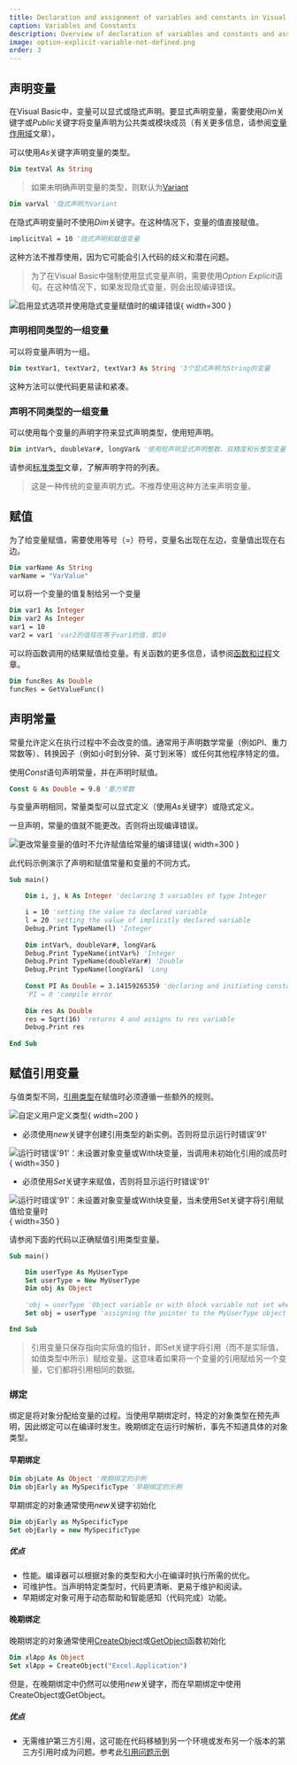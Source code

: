 ```yaml
---
title: Declaration and assignment of variables and constants in Visual Basic
caption: Variables and Constants
description: Overview of declaration of variables and constants and assignment of values in Visual Basic
image: option-explicit-variable-not-defined.png
order: 3
---
```

## 声明变量

在Visual Basic中，变量可以显式或隐式声明。要显式声明变量，需要使用*Dim*关键字或*Public*关键字将变量声明为公共类或模块成员（有关更多信息，请参阅[变量作用域](/visual-basic/variables/scope)文章）。

可以使用*As*关键字声明变量的类型。

~~~ vb
Dim textVal As String
~~~

> 如果未明确声明变量的类型，则默认为[Variant](/visual-basic/variables/standard-types#variant)

~~~ vb
Dim varVal '隐式声明为Variant
~~~

在隐式声明变量时不使用*Dim*关键字。在这种情况下，变量的值直接赋值。

~~~ vb
implicitVal = 10 '隐式声明和赋值变量
~~~

这种方法不推荐使用，因为它可能会引入代码的歧义和潜在问题。

> 为了在Visual Basic中强制使用显式变量声明，需要使用*Option Explicit*语句。在这种情况下，如果发现隐式变量，则会出现编译错误。

![启用显式选项并使用隐式变量赋值时的编译错误](option-explicit-variable-not-defined.png){ width=300 }

### 声明相同类型的一组变量

可以将变量声明为一组。

~~~ vb
Dim textVar1, textVar2, textVar3 As String '3个显式声明为String的变量
~~~

这种方法可以使代码更易读和紧凑。

### 声明不同类型的一组变量

可以使用每个变量的声明字符来显式声明类型，使用短声明。

~~~ vb
Dim intVar%, doubleVar#, longVar& '使用短声明显式声明整数、双精度和长整型变量
~~~

请参阅[标准类型](/visual-basic/variables/standard-types)文章，了解声明字符的列表。

> 这是一种传统的变量声明方式。不推荐使用这种方法来声明变量。

## 赋值

为了给变量赋值，需要使用等号（=）符号，变量名出现在左边，变量值出现在右边。

~~~ vb
Dim varName As String
varName = "VarValue"
~~~

可以将一个变量的值复制给另一个变量

~~~ vb
Dim var1 As Integer
Dim var2 As Integer
var1 = 10
var2 = var1 'var2的值现在等于var1的值，即10
~~~

可以将函数调用的结果赋值给变量。有关函数的更多信息，请参阅[函数和过程](/visual-basic/functions)文章。

~~~ vb
Dim funcRes As Double
funcRes = GetValueFunc()
~~~

## 声明常量

常量允许定义在执行过程中不会改变的值。通常用于声明数学常量（例如PI、重力常数等）、转换因子（例如小时到分钟、英寸到米等）或任何其他程序特定的值。

使用*Const*语句声明常量，并在声明时赋值。

~~~ vb
Const G As Double = 9.8 '重力常数
~~~

与变量声明相同，常量类型可以显式定义（使用*As*关键字）或隐式定义。

一旦声明，常量的值就不能更改。否则将出现编译错误。

![更改常量变量的值时不允许赋值给常量的编译错误](error-changing-constant.png){ width=300 }

此代码示例演示了声明和赋值常量和变量的不同方式。

~~~ vb
Sub main()

    Dim i, j, k As Integer 'declaring 3 variables of type Integer

    i = 10 'setting the value to declared variable
    l = 20 'setting the value of implicitly declared variable
    Debug.Print TypeName(l) 'Integer
    
    Dim intVar%, doubleVar#, longVar&
    Debug.Print TypeName(intVar%) 'Integer
    Debug.Print TypeName(doubleVar#) 'Double
    Debug.Print TypeName(longVar&) 'Long
    
    Const PI As Double = 3.14159265359 'declaring and initiating constant
    'PI = 0 'compile error
    
    Dim res As Double
    res = Sqrt(16) 'returns 4 and assigns to res variable
    Debug.Print res
    
End Sub
~~~



## 赋值引用变量

与值类型不同，[引用类型](/visual-basic/variables/user-defined-types#class)在赋值时必须遵循一些额外的规则。

![自定义用户定义类型](user-type-declaration.png){ width=200 }

* 必须使用*new*关键字创建引用类型的新实例。否则将显示运行时错误'91'

![运行时错误'91'：未设置对象变量或With块变量，当调用未初始化引用的成员时](error-91-when-calling-member-non-initialized-class.png){ width=350 }

* 必须使用*Set*关键字来赋值，否则将显示运行时错误'91'

![运行时错误'91'：未设置对象变量或With块变量，当未使用Set关键字将引用赋值给变量时](error-when-not-using-set-keyword.png){ width=350 }

请参阅下面的代码以正确赋值引用类型变量。

~~~ vb
Sub main()

    Dim userType As MyUserType
    Set userType = New MyUserType
    Dim obj As Object
    
    'obj = userType 'Object variable or with block variable not set when Set keyword is not used
    Set obj = userType 'assigning the pointer to the MyUserType object to obj variable

End Sub
~~~



> 引用变量只保存指向实际值的指针，即Set关键字将引用（而不是实际值，如值类型中所示）赋给变量。这意味着如果将一个变量的引用赋给另一个变量，它们都将引用相同的数据。

### 绑定

绑定是将对象分配给变量的过程。当使用早期绑定时，特定的对象类型在预先声明，因此绑定可以在编译时发生。晚期绑定在运行时解析，事先不知道具体的对象类型。

#### 早期绑定

~~~ vb
Dim objLate As Object '晚期绑定的示例
Dim objEarly as MySpecificType '早期绑定的示例
~~~

早期绑定的对象通常使用*new*关键字初始化

~~~ vb
Dim objEarly as MySpecificType
Set objEarly = new MySpecificType
~~~

##### 优点

* 性能。编译器可以根据对象的类型和大小在编译时执行所需的优化。
* 可维护性。当声明特定类型时，代码更清晰、更易于维护和阅读。
* 早期绑定对象可用于动态帮助和智能感知（代码完成）功能。

#### 晚期绑定

晚期绑定的对象通常使用[CreateObject](https://msdn.microsoft.com/zh-cn/vba/language-reference-vba/articles/createobject-function)或[GetObject](https://msdn.microsoft.com/zh-cn/vba/language-reference-vba/articles/getobject-function)函数初始化

~~~ vb
Dim xlApp As Object
Set xlApp = CreateObject("Excel.Application")
~~~

但是，在晚期绑定中仍然可以使用*new*关键字，而在早期绑定中使用CreateObject或GetObject。

##### 优点

* 无需维护第三方引用，这可能在代码移植到另一个环境或发布另一个版本的第三方引用时成为问题。参考此[引用问题示例](/solidworks-api/troubleshooting/macros/missing-solidworks-type-library-references)